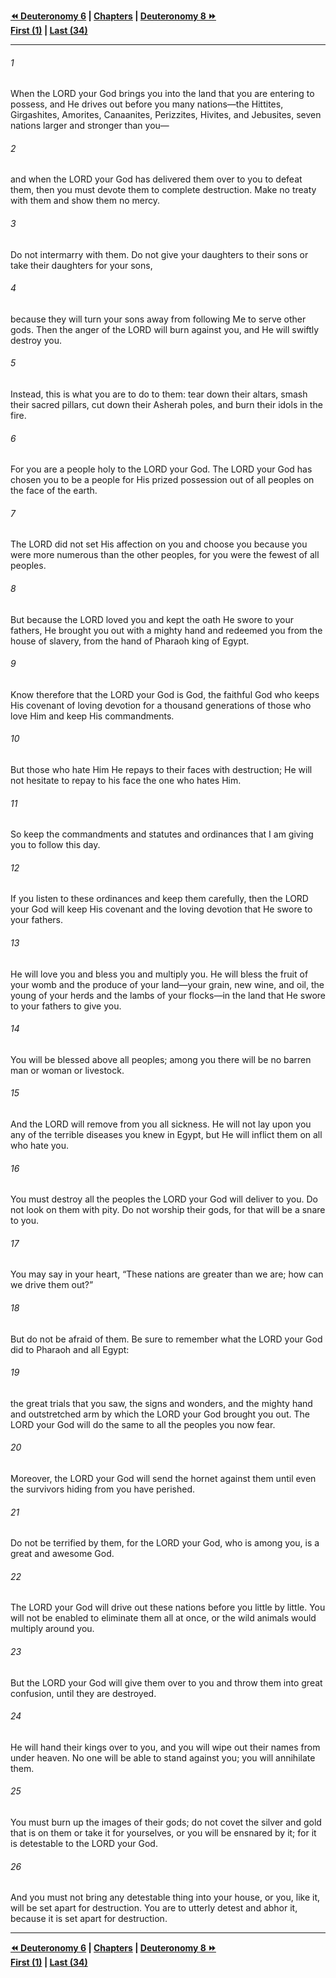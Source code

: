   
**[⏪ Deuteronomy 6](./Deuteronomy%206.md) | [Chapters](./_index.md) | [Deuteronomy 8 ⏩](./Deuteronomy%208.md)**  
**[First (1)](./Deuteronomy%201.md) | [Last (34)](./Deuteronomy%2034.md)**  
  
---  
  
###### 1  
When the LORD your God brings you into the land that you are entering to possess, and He drives out before you many nations—the Hittites, Girgashites, Amorites, Canaanites, Perizzites, Hivites, and Jebusites, seven nations larger and stronger than you—  
  
###### 2  
and when the LORD your God has delivered them over to you to defeat them, then you must devote them to complete destruction. Make no treaty with them and show them no mercy.  
  
###### 3  
Do not intermarry with them. Do not give your daughters to their sons or take their daughters for your sons,  
  
###### 4  
because they will turn your sons away from following Me to serve other gods. Then the anger of the LORD will burn against you, and He will swiftly destroy you.  
  
###### 5  
Instead, this is what you are to do to them: tear down their altars, smash their sacred pillars, cut down their Asherah poles, and burn their idols in the fire.  
  
###### 6  
For you are a people holy to the LORD your God. The LORD your God has chosen you to be a people for His prized possession out of all peoples on the face of the earth.  
  
###### 7  
The LORD did not set His affection on you and choose you because you were more numerous than the other peoples, for you were the fewest of all peoples.  
  
###### 8  
But because the LORD loved you and kept the oath He swore to your fathers, He brought you out with a mighty hand and redeemed you from the house of slavery, from the hand of Pharaoh king of Egypt.  
  
###### 9  
Know therefore that the LORD your God is God, the faithful God who keeps His covenant of loving devotion for a thousand generations of those who love Him and keep His commandments.  
  
###### 10  
But those who hate Him He repays to their faces with destruction; He will not hesitate to repay to his face the one who hates Him.  
  
###### 11  
So keep the commandments and statutes and ordinances that I am giving you to follow this day.  
  
###### 12  
If you listen to these ordinances and keep them carefully, then the LORD your God will keep His covenant and the loving devotion that He swore to your fathers.  
  
###### 13  
He will love you and bless you and multiply you. He will bless the fruit of your womb and the produce of your land—your grain, new wine, and oil, the young of your herds and the lambs of your flocks—in the land that He swore to your fathers to give you.  
  
###### 14  
You will be blessed above all peoples; among you there will be no barren man or woman or livestock.  
  
###### 15  
And the LORD will remove from you all sickness. He will not lay upon you any of the terrible diseases you knew in Egypt, but He will inflict them on all who hate you.  
  
###### 16  
You must destroy all the peoples the LORD your God will deliver to you. Do not look on them with pity. Do not worship their gods, for that will be a snare to you.  
  
###### 17  
You may say in your heart, “These nations are greater than we are; how can we drive them out?”  
  
###### 18  
But do not be afraid of them. Be sure to remember what the LORD your God did to Pharaoh and all Egypt:  
  
###### 19  
the great trials that you saw, the signs and wonders, and the mighty hand and outstretched arm by which the LORD your God brought you out. The LORD your God will do the same to all the peoples you now fear.  
  
###### 20  
Moreover, the LORD your God will send the hornet against them until even the survivors hiding from you have perished.  
  
###### 21  
Do not be terrified by them, for the LORD your God, who is among you, is a great and awesome God.  
  
###### 22  
The LORD your God will drive out these nations before you little by little. You will not be enabled to eliminate them all at once, or the wild animals would multiply around you.  
  
###### 23  
But the LORD your God will give them over to you and throw them into great confusion, until they are destroyed.  
  
###### 24  
He will hand their kings over to you, and you will wipe out their names from under heaven. No one will be able to stand against you; you will annihilate them.  
  
###### 25  
You must burn up the images of their gods; do not covet the silver and gold that is on them or take it for yourselves, or you will be ensnared by it; for it is detestable to the LORD your God.  
  
###### 26  
And you must not bring any detestable thing into your house, or you, like it, will be set apart for destruction. You are to utterly detest and abhor it, because it is set apart for destruction.  
  
  
---  
  
**[⏪ Deuteronomy 6](./Deuteronomy%206.md) | [Chapters](./_index.md) | [Deuteronomy 8 ⏩](./Deuteronomy%208.md)**  
**[First (1)](./Deuteronomy%201.md) | [Last (34)](./Deuteronomy%2034.md)**  
  
